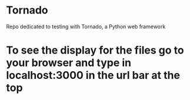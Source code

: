 # Tornado
Repo dedicated to testing with Tornado, a Python web framework

# To see the display for the files go to your browser and type in localhost:3000 in the url bar at the top
